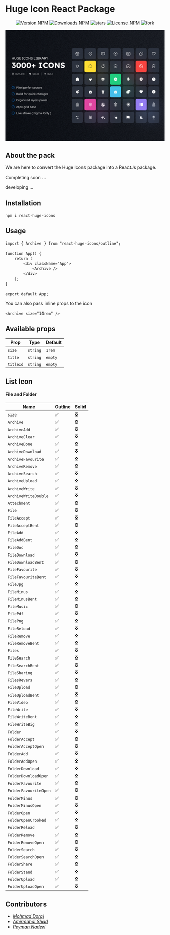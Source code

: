 
# Huge Icon React Package

<div align="center">

[![Version NPM](https://img.shields.io/npm/v/react-huge-icons?label=version&color=blue&style=flat)](https://www.npmjs.com/package/react-huge-icons)
[![Downloads NPM](https://img.shields.io/npm/dw/react-huge-icons?label=downloads&nbsp;npm)](https://www.npmjs.com/package/react-huge-icons)
![stars](https://img.shields.io/github/stars/zero-icons/huge-icons?color=gold&style=flat)
[![License NPM](https://img.shields.io/npm/l/react-huge-icons?color=green&style=flat)](https://www.npmjs.com/package/react-huge-icons)
![fork](https://img.shields.io/github/forks/zero-icons/huge-icons?color=purple&style=flat)

![](cover.jpg)


</div>

## About the pack

We are here to convert the Huge Icons package into a ReactJs package.

Completing soon ...

developing ...

## Installation

    npm i react-huge-icons

## Usage

```JSX
import { Archive } from "react-huge-icons/outline";

function App() {
	return (
		<div className="App">
			<Archive />
		</div>
	);
}

export default App;
```
You can also pass inline props to the icon

```JSX
<Archive size="14rem" />
```
## Available props

|Prop                    |Type                           | Default                 |
|------------------------|-------------------------------|-------------------------|
|`size`                  |`string`                       |`1rem`                   |
|`title`                 |`string`                       |`empty`                  |
|`titleId`               |`string`                       |`empty`                  |

## List Icon

#### File and Folder

|Name                                |Outline |Solid   |
|------------------------------------|--------|--------|
|`size`                              |✅      |❎     |
|`Archive`                           |✅      |❎     |
|`ArchiveAdd`                        |✅      |❎     |
|`ArchiveClear`                      |✅      |❎     |
|`ArchiveDone`                       |✅      |❎     |
|`ArchiveDownload`                   |✅      |❎     |
|`ArchiveFavourite`                  |✅      |❎     |
|`ArchiveRemove`                     |✅      |❎     |
|`ArchiveSearch`                     |✅      |❎     |
|`ArchiveUpload`                     |✅      |❎     |
|`ArchiveWrite`                      |✅      |❎     |
|`ArchiveWriteDouble`                |✅      |❎     |
|`Attechment`                        |✅      |❎     |
|`File`                              |✅      |❎     |
|`FileAccept`                        |✅      |❎     |
|`FileAcceptBent`                    |✅      |❎     |
|`FileAdd`                           |✅      |❎     |
|`FileAddBent`                       |✅      |❎     |
|`FileDoc`                           |✅      |❎     |
|`FileDownload`                      |✅      |❎     |
|`FileDownloadBent`                  |✅      |❎     |
|`FileFavourite`                     |✅      |❎     |
|`FileFavouriteBent`                 |✅      |❎     |
|`FileJpg`                           |✅      |❎     |
|`FileMinus`                         |✅      |❎     |
|`FileMinusBent`                     |✅      |❎     |
|`FileMusic`                         |✅      |❎     |
|`FilePdf`                           |✅      |❎     |
|`FilePng`                           |✅      |❎     |
|`FileReload`                        |✅      |❎     |
|`FileRemove`                        |✅      |❎     |
|`FileRemoveBent`                    |✅      |❎     |
|`Files`                             |✅      |❎     |
|`FileSearch`                        |✅      |❎     |
|`FileSearchBent`                    |✅      |❎     |
|`FileSharing`                       |✅      |❎     |
|`FilesRevers`                       |✅      |❎     |
|`FileUpload`                        |✅      |❎     |
|`FileUploadBent`                    |✅      |❎     |
|`FileVideo`                         |✅      |❎     |
|`FileWrite`                         |✅      |❎     |
|`FileWriteBent`                     |✅      |❎     |
|`FileWriteBig`                      |✅      |❎     |
|`Folder`                            |✅      |❎     |
|`FolderAccept`                      |✅      |❎     |
|`FolderAcceptOpen`                  |✅      |❎     |
|`FolderAdd`                         |✅      |❎     |
|`FolderAddOpen`                     |✅      |❎     |
|`FolderDownload`                    |✅      |❎     |
|`FolderDownloadOpen`                |✅      |❎     |
|`FolderFavourite`                   |✅      |❎     |
|`FolderFavouriteOpen`               |✅      |❎     |
|`FolderMinus`                       |✅      |❎     |
|`FolderMinusOpen`                   |✅      |❎     |
|`FolderOpen`                        |✅      |❎     |
|`FolderOpenCrooked`                 |✅      |❎     |
|`FolderReload`                      |✅      |❎     |
|`FolderRemove`                      |✅      |❎     |
|`FolderRemoveOpen`                  |✅      |❎     |
|`FolderSearch`                      |✅      |❎     |
|`FolderSearchOpen`                  |✅      |❎     |
|`FolderShare`                       |✅      |❎     |
|`FolderStand`                       |✅      |❎     |
|`FolderUpload`                      |✅      |❎     |
|`FolderUploadOpen`                  |✅      |❎     |

## Contributors

- *[Mohmad Dorqi](https://github.com/mohmad-dorqi)*
- *[Amirmahdi Shad](https://github.com/AmirMahdi-Shad)*
- *[Peyman Naderi](https://github.com/peymanath)*
